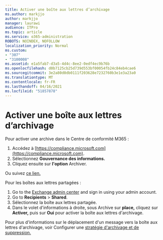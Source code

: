 ```yaml
---
title: Activer une boîte aux lettres d’archivage
ms.author: markjjo
author: markjjo
manager: laurawi
audience: ITPro
ms.topic: article
ms.service: o365-administration
ROBOTS: NOINDEX, NOFOLLOW
localization_priority: Normal
ms.custom:
- "307"
- "3100008"
ms.assetid: e1a5fab7-d3a5-4d4c-8ee2-0edf4ec9b76b
ms.openlocfilehash: d0b7125cb25d739d553bf00054fb24c84eb4cae6
ms.sourcegitcommit: 3e2a80d0db0111f203628e7232760b3e1e3a23a0
ms.translationtype: MT
ms.contentlocale: fr-FR
ms.lasthandoff: 04/16/2021
ms.locfileid: "51857878"
---
```

# <a name="enable-an-archive-mailbox"></a>Activer une boîte aux lettres d’archivage

Pour activer une archive dans le Centre de conformité M365 :

1. Accédez à [https://compliance.microsoft.com](https://compliance.microsoft.com).
2. Sélectionnez **Gouvernance des informations.**
3. Cliquez ensuite sur **l'option** Archiver.

Ou suivez [ce lien.](https://sip.compliance.microsoft.com/informationgovernance?viewid=archive)  

Pour les boîtes aux lettres partagées :

1. Go to the [Exchange admin center](https://outlook.office365.com/ecp) and sign in using your admin account.
2. Go to **Recipients**  >  **Shared**.
3. Sélectionnez la boîte aux lettres partagée.
4. Dans le volet d'informations à droite, sous Archive sur **place,** cliquez sur **Activer,** puis sur **Oui** pour activer la boîte aux lettres d'archivage.

Pour plus d'informations sur le déplacement d'un message vers la boîte aux lettres d'archivage, voir Configurer une [stratégie d'archivage et de suppression.](https://docs.microsoft.com//office365/securitycompliance/set-up-an-archive-and-deletion-policy-for-mailboxes)

